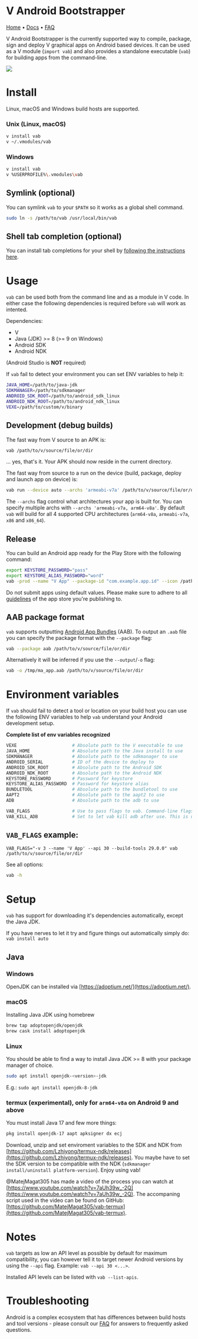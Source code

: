 # V Android Bootstrapper

[Home](https://github.com/vlang/vab) • [Docs](https://github.com/vlang/vab/blob/master/docs/docs.md) • [FAQ](https://github.com/vlang/vab/blob/master/docs/FAQ.md)

V Android Bootstrapper is the currently supported way
to compile, package, sign and deploy V graphical apps on Android
based devices. It can be used as a V module (`import vab`) and also
provides a standalone executable (`vab`) for building apps from the command-line.

<img src="https://user-images.githubusercontent.com/768942/107622846-c13f3900-6c58-11eb-8a66-55db12979b73.png">

# Install

Linux, macOS and Windows build hosts are supported.

### Unix (Linux, macOS)
```bash
v install vab
v ~/.vmodules/vab
```

### Windows
```bash
v install vab
v %USERPROFILE%\.vmodules\vab
```

## Symlink (optional)
You can symlink `vab` to your `$PATH` so it works as a global shell command.

```bash
sudo ln -s /path/to/vab /usr/local/bin/vab
```

## Shell tab completion (optional)
You can install tab completions for your shell by [following the instructions
here](https://github.com/vlang/vab/blob/3091ade4c9792c6a37596ccfa9299fb269d3160e/cmd/complete.v#L11-L38).

# Usage

`vab` can be used both from the command line and as a module in V code.
In either case the following dependencies is required before `vab` will work
as intented.

Dependencies:
 * V
 * Java (JDK) >= 8 (>= 9 on Windows)
 * Android SDK
 * Android NDK

(Android Studio is **NOT** required)

If `vab` fail to detect your environment you can set ENV variables
to help it:
```bash
JAVA_HOME=/path/to/java-jdk
SDKMANAGER=/path/to/sdkmanager
ANDROID_SDK_ROOT=/path/to/android_sdk_linux
ANDROID_NDK_ROOT=/path/to/android_ndk_linux
VEXE=/path/to/custom/v/binary
```

## Development (debug builds)

The fast way from V source to an APK is:
```bash
vab /path/to/v/source/file/or/dir
```
... yes, that's it. Your APK should now reside in the current directory.

The fast way from source to a run on the device
(build, package, deploy and launch app on device) is:
```bash
vab run --device auto --archs 'armeabi-v7a' /path/to/v/source/file/or/dir
```
The `--archs` flag control what architectures your app is built for.
You can specify multiple archs with `--archs 'armeabi-v7a, arm64-v8a'`.
By default `vab` will build for all 4 supported
CPU architectures (`arm64-v8a`, `armeabi-v7a`, `x86` and `x86_64`).

## Release

You can build an Android app ready for the Play Store with the following command:
```bash
export KEYSTORE_PASSWORD="pass"
export KEYSTORE_ALIAS_PASSWORD="word"
vab -prod --name "V App" --package-id "com.example.app.id" --icon /path/to/file.png  --version-code <int> --keystore /path/to/sign.keystore --keystore-alias "example" /path/to/v/source/file/or/dir
```
Do not submit apps using default values.
Please make sure to adhere to all [guidelines](https://developer.android.com/studio/publish) of the app store you're publishing to.

## AAB package format

`vab` supports outputting [Android App Bundles](https://developer.android.com/guide/app-bundle) (AAB).
To output an `.aab` file you can specify the package format with the `--package` flag:

```bash
vab --package aab /path/to/v/source/file/or/dir
```

Alternatively it will be inferred if you use the `--output`/`-o` flag:
```bash
vab -o /tmp/ma_app.aab /path/to/v/source/file/or/dir
```

# Environment variables

If `vab` should fail to detect a tool or location on your build host
you can use the following ENV variables to help `vab` understand your
Android development setup.

**Complete list of env variables recognized**
```bash
VEXE                     # Absolute path to the V executable to use
JAVA_HOME                # Absolute path to the Java install to use
SDKMANAGER               # Absolute path to the sdkmanager to use
ANDROID_SERIAL           # ID of the device to deploy to
ANDROID_SDK_ROOT         # Absolute path to the Android SDK
ANDROID_NDK_ROOT         # Absolute path to the Android NDK
KEYSTORE_PASSWORD        # Password for keystore
KEYSTORE_ALIAS_PASSWORD  # Password for keystore alias
BUNDLETOOL               # Absolute path to the bundletool to use
AAPT2                    # Absolute path to the aapt2 to use
ADB                      # Absolute path to the adb to use
```

```bash
VAB_FLAGS                # Use to pass flags to vab. Command-line flags overwrites any flags/values set via VAB_FLAGS.
VAB_KILL_ADB             # Set to let vab kill adb after use. This is useful on some hosts.
```

## `VAB_FLAGS` example:
`VAB_FLAGS="-v 3 --name 'V App' --api 30 --build-tools 29.0.0" vab /path/to/v/source/file/or/dir`

See all options:
```bash
vab -h
```

# Setup

`vab` has support for downloading it's dependencies automatically, except the Java JDK.

If you have nerves to let it try and figure things out automatically simply do:
`vab install auto`

## Java

### Windows

OpenJDK can be installed via [https://adoptium.net/](https://adoptium.net/).

### macOS

Installing Java JDK using homebrew

```bash
brew tap adoptopenjdk/openjdk
brew cask install adoptopenjdk
```

### Linux

You should be able to find a way to install Java JDK >= 8 with your package manager of choice.

```bash
sudo apt install openjdk-<version>-jdk
```

E.g.: `sudo apt install openjdk-8-jdk`

### termux (experimental), only for `arm64-v8a` on Android 9 and above
You must install Java 17 and few more things:

```bash
pkg install openjdk-17 aapt apksigner dx ecj
```

Download, unzip and set enviroment variables to the SDK and NDK from
[https://github.com/Lzhiyong/termux-ndk/releases](https://github.com/Lzhiyong/termux-ndk/releases).
You maybe have to set the SDK version to be compatible with the NDK
(`sdkmanager install/uninstall platform-version`). Enjoy using vab!

@MatejMagat305 has made a video of the process you can watch at
[https://www.youtube.com/watch?v=7aUh39w_-2Q](https://www.youtube.com/watch?v=7aUh39w_-2Q).
The accompaning script used in the video can be found on GitHub:
[https://github.com/MatejMagat305/vab-termux](https://github.com/MatejMagat305/vab-termux).

# Notes

`vab` targets as low an API level as possible by default for maximum
compatibility, you can however tell it to target newer Android versions
by using the `--api` flag. Example: `vab --api 30 <...>`.

Installed API levels can be listed with `vab --list-apis`.

# Troubleshooting

Android is a complex ecosystem that has differences between
build hosts and tool versions - please consult our [FAQ](docs/FAQ.md)
for answers to frequently asked questions.
